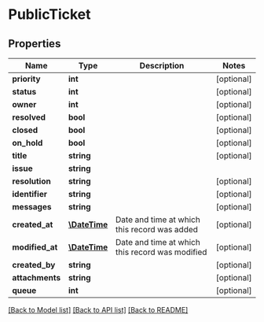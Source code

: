 # PublicTicket

## Properties
Name | Type | Description | Notes
------------ | ------------- | ------------- | -------------
**priority** | **int** |  | [optional] 
**status** | **int** |  | [optional] 
**owner** | **int** |  | [optional] 
**resolved** | **bool** |  | [optional] 
**closed** | **bool** |  | [optional] 
**on_hold** | **bool** |  | [optional] 
**title** | **string** |  | [optional] 
**issue** | **string** |  | 
**resolution** | **string** |  | [optional] 
**identifier** | **string** |  | [optional] 
**messages** | **string** |  | [optional] 
**created_at** | [**\DateTime**](\DateTime.md) | Date and time at which this record was added | [optional] 
**modified_at** | [**\DateTime**](\DateTime.md) | Date and time at which this record was modified | [optional] 
**created_by** | **string** |  | [optional] 
**attachments** | **string** |  | [optional] 
**queue** | **int** |  | [optional] 

[[Back to Model list]](../README.md#documentation-for-models) [[Back to API list]](../README.md#documentation-for-api-endpoints) [[Back to README]](../README.md)



